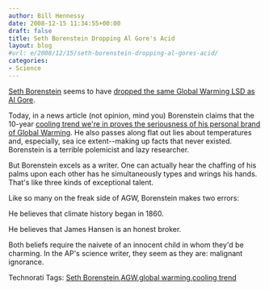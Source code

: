```yaml
---
author: Bill Hennessy
date: 2008-12-15 11:34:55+00:00
draft: false
title: Seth Borenstein Dropping Al Gore's Acid
layout: blog
#url: e/2008/12/15/seth-borenstein-dropping-al-gores-acid/
categories:
- Science
---
```


[Seth Borenstein](https://www.foxnews.com/politics/2008/12/14/time-running-obama-curb-global-warming/) seems to have [dropped the same Global Warming LSD as Al Gore](https://hennessysview.com/2008/12/14/al-gore-loses-his-mind-again/). 

 

Today, in a news article (not opinion, mind you) Borenstein claims that the 10-year [cooling trend we're in proves the seriousness of his personal brand of Global Warming](https://www.dailynewscaster.com/2008/12/14/seth-borenstein-aps-science-writer-says-cooling-trend-actually-illustrates-how-fast-the-world-is-warming/). He also passes along flat out lies about temperatures and, especially, sea ice extent--making up facts that never existed. Borenstein is a terrible polemicist and lazy researcher.

 

But Borenstein excels as a writer. One can actually hear the chaffing of his palms upon each other has he simultaneously types and wrings his hands. That's like three kinds of exceptional talent.

 

Like so many on the freak side of AGW, Borenstein makes two errors:

 

He believes that climate history began in 1860.

 

He believes that James Hansen is an honest broker.

 

Both beliefs require the naivete of an innocent child in whom they'd be charming. In the AP's science writer, they seem as they are: malignant ignorance. 

 

Technorati Tags: [Seth Borenstein](https://technorati.com/tags/Seth%20Borenstein),[AGW](https://technorati.com/tags/AGW),[global warming](https://technorati.com/tags/global%20warming),[cooling trend](https://technorati.com/tags/cooling%20trend)

